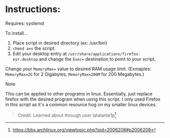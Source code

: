 # Instructions:

Requires: systemd

To install...
1. Place script in desired directory (ex: /usr/bin)
2. `chmod a+x` the script.
3. Edit your desktop entry at `/usr/share/applications/firefox-esr.desktop` and change the `Exec=` destination to point to your script.

Change your `MemoryMax=` value to desired RAM usage limit. (Exmaples: `MemoryMax=2G` for 2 Gigabytes, `MemoryMax=200M` for 200 Megabytes.)



>[!NOTE]
>This can be applied to other programs in linux. Essentially, just replace firefox with the desired program when using this script. I only used Firefox in this script as it's a common resource hog on my smaller linux devices.

> Credit: Learned about through user latalante1p[^1]

[^1]: https://bbs.archlinux.org/viewtopic.php?pid=2006208#p2006208
